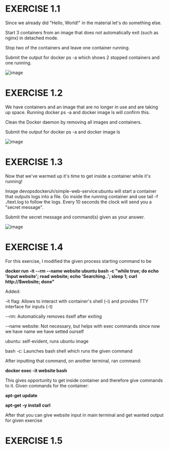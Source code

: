# EXERCISE 1.1

Since we already did "Hello, World!" in the material let's do something else.

Start 3 containers from an image that does not automatically exit (such as nginx) in detached mode.

Stop two of the containers and leave one container running.

Submit the output for docker ps -a which shows 2 stopped containers and one running.

![image](https://github.com/OliverK03/MOOC_DevOps/assets/161088975/12f68608-4ba9-41d2-8119-9ccda32c26d9)

# EXERCISE 1.2

We have containers and an image that are no longer in use and are taking up space. Running docker ps -a and docker image ls will confirm this.

Clean the Docker daemon by removing all images and containers.

Submit the output for docker ps -a and docker image ls

![image](https://github.com/OliverK03/MOOC_DevOps/assets/161088975/90b4ca32-f385-4a07-beb8-f29197c14a9b)

# EXERCISE 1.3

Now that we've warmed up it's time to get inside a container while it's running!

Image devopsdockeruh/simple-web-service:ubuntu will start a container that outputs logs into a file. Go inside the running container and use tail -f ./text.log to follow the logs. Every 10 seconds the clock will send you a "secret message".

Submit the secret message and command(s) given as your answer.

![image](https://github.com/OliverK03/MOOC_DevOps/assets/161088975/25f0fbcb-76f3-40b4-86fc-cc0f9f2c6884)

# EXERCISE 1.4

For this exercise, I modified the given process starting command to be

**docker run -it --rm --name website ubuntu bash -c "while true; do echo 'Input website'; read website; echo 'Searching..'; sleep 1; curl http://$website; done"**

Added:

-it flag: Allows to interact with container's shell (-i) and provides TTY interface for inputs (-t)

--rm: Automatically removes itself after exiting

--name website: Not necessary, but helps with exec commands since now we have name we have setted ourself

ubuntu: self-evident, runs ubuntu image

bash -c: Launches bash shell which runs the given command

After inputting that command, on another terminal, ran command:

**docker exec -it website bash**

This gives opportunity to get inside container and therefore give commands to it.
Given commands for the container:

**apt-get update**

**apt-get -y install curl**

After that you can give website input in main terminal and get wanted output for given exercise

# EXERCISE 1.5
